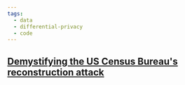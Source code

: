 ```yaml
---
tags:
  - data
  - differential-privacy
  - code
---
```

## [Demystifying the US Census Bureau's reconstruction attack](https://desfontain.es/privacy/us-census-reconstruction-attack.html)

